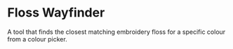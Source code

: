 # Floss Wayfinder

A tool that finds the closest matching embroidery floss for a specific colour from a colour picker.
